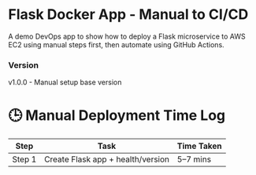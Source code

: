 # Flask Docker App - Manual to CI/CD
A demo DevOps app to show how to deploy a Flask microservice to AWS EC2 using manual steps first, then automate using GitHub Actions.

### Version
v1.0.0 - Manual setup base version

# 🕒 Manual Deployment Time Log

| Step | Task | Time Taken |
|------|------|------------|
| Step 1 | Create Flask app + health/version | 5–7 mins |
